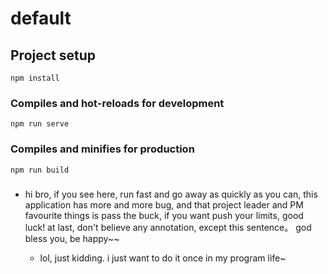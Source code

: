 # default

## Project setup
```
npm install
```

### Compiles and hot-reloads for development
```
npm run serve
```

### Compiles and minifies for production
```
npm run build
```

###
- hi bro, if you see here, run fast and go away as quickly as you can, this application has more and more bug, and that project leader and PM favourite things is pass the buck, if you want push your limits, good luck! at last, don't believe any annotation, except this sentence。 god bless you, be happy~~

  - lol, just kidding. i just want to do it once in my program life~
